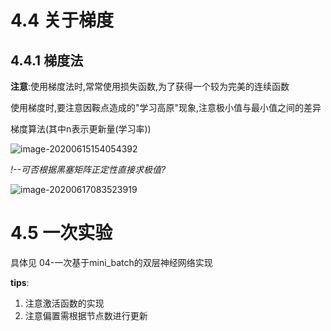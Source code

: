 # 4.4 关于梯度

## 4.4.1 梯度法



**注意**:使用梯度法时,常常使用损失函数,为了获得一个较为完美的连续函数

使用梯度时,要注意因鞍点造成的"学习高原"现象,注意极小值与最小值之间的差异

梯度算法(其中n表示更新量(学习率))

![image-20200615154054392](C:\Users\Administrator\AppData\Roaming\Typora\typora-user-images\image-20200615154054392.png)

*!--可否根据黑塞矩阵正定性直接求极值?*

![image-20200617083523919](C:\Users\Administrator\AppData\Roaming\Typora\typora-user-images\image-20200617083523919.png)

# 4.5 一次实验

具体见 04-一次基于mini_batch的双层神经网络实现

**tips**:

1. 注意激活函数的实现
2. 注意偏置需根据节点数进行更新